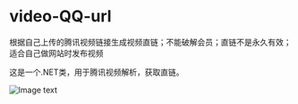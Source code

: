 # video-QQ-url
根据自己上传的腾讯视频链接生成视频直链；不能破解会员；直链不是永久有效；适合自己做网站时发布视频

这是一个.NET类，用于腾讯视频解析，获取直链。

 ![Image text](https://image.baidu.com/search/down?tn=download&url=http://h.hiphotos.baidu.com/image/pic/item/d31b0ef41bd5ad6e124bab668ccb39dbb7fd3c88.jpg)
 
